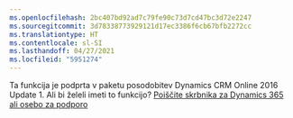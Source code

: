 ```yaml
---
ms.openlocfilehash: 2bc407bd92ad7c79fe90c73d7cd47bc3d72e2247
ms.sourcegitcommit: 3d78338773929121d17ec3386f6cb67bfb2272cc
ms.translationtype: HT
ms.contentlocale: sl-SI
ms.lasthandoff: 04/27/2021
ms.locfileid: "5951274"
---
```

Ta funkcija je podprta v paketu posodobitev Dynamics CRM Online 2016 Update 1. Ali bi želeli imeti to funkcijo? [Poiščite skrbnika za Dynamics 365 ali osebo za podporo](/dynamics365/customerengagement/on-premises/basics/find-administrator-support)